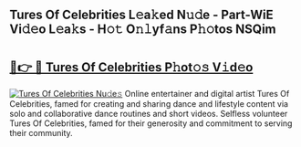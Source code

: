 ## Tures Of Celebrities L𝚎a𝚔ed N𝚞𝚍e - Part-WiE Vi𝚍𝚎o L𝚎a𝚔s - H𝚘𝚝 O𝚗𝚕yf𝚊ns P𝚑𝚘tos NSQim

# <h2><a href="http://kf9l51y.oniu.top/?m=Tures+Of+Celebrities">🔗👉 🔴 Tures Of Celebrities P𝚑ot𝚘𝚜 V𝚒d𝚎o</a></h2>

[![Tures Of Celebrities Nu𝚍e𝚜](https://i.imgur.com/0qMVB7G.gif)](http://kf9l51y.oniu.top/?m=Tures+Of+Celebrities)
Online entertainer and digital artist Tures Of Celebrities, famed for creating and sharing dance and lifestyle content via solo and collaborative dance routines and short videos. Selfless volunteer Tures Of Celebrities, famed for their generosity and commitment to serving their community.  
